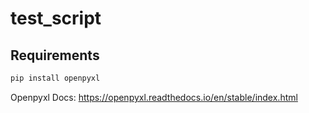 # test_script

## Requirements

```bash
pip install openpyxl
```

Openpyxl Docs: https://openpyxl.readthedocs.io/en/stable/index.html
